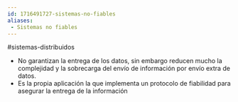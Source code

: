 ```yaml
---
id: 1716491727-sistemas-no-fiables
aliases:
 - Sistemas no fiables
---
```


#sistemas-distribuidos 

- No garantizan la entrega de los datos, sin embargo reducen mucho la complejidad y la sobrecarga del envío de información por envío extra de datos.
- Es la propia aplicación la que implementa un protocolo de fiabilidad para asegurar la entrega de la información